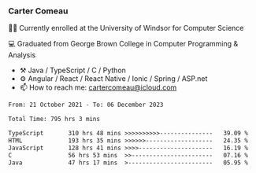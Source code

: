 ### Carter Comeau

🙋‍♂️ Currently enrolled at the University of Windsor for Computer Science

💻 Graduated from George Brown College in Computer Programming & Analysis

- ⚒️ Java / TypeScript / C / Python
- ⚙️ Angular / React / React Native / Ionic / Spring / ASP.net
- 📫 How to reach me: cartercomeau@icloud.com

<!--START_SECTION:waka-->

```txt
From: 21 October 2021 - To: 06 December 2023

Total Time: 795 hrs 3 mins

TypeScript       310 hrs 48 mins >>>>>>>>>>---------------   39.09 %
HTML             193 hrs 35 mins >>>>>>-------------------   24.35 %
JavaScript       128 hrs 41 mins >>>>---------------------   16.19 %
C                56 hrs 53 mins  >>-----------------------   07.16 %
Java             47 hrs 17 mins  >------------------------   05.95 %
```

<!--END_SECTION:waka-->
